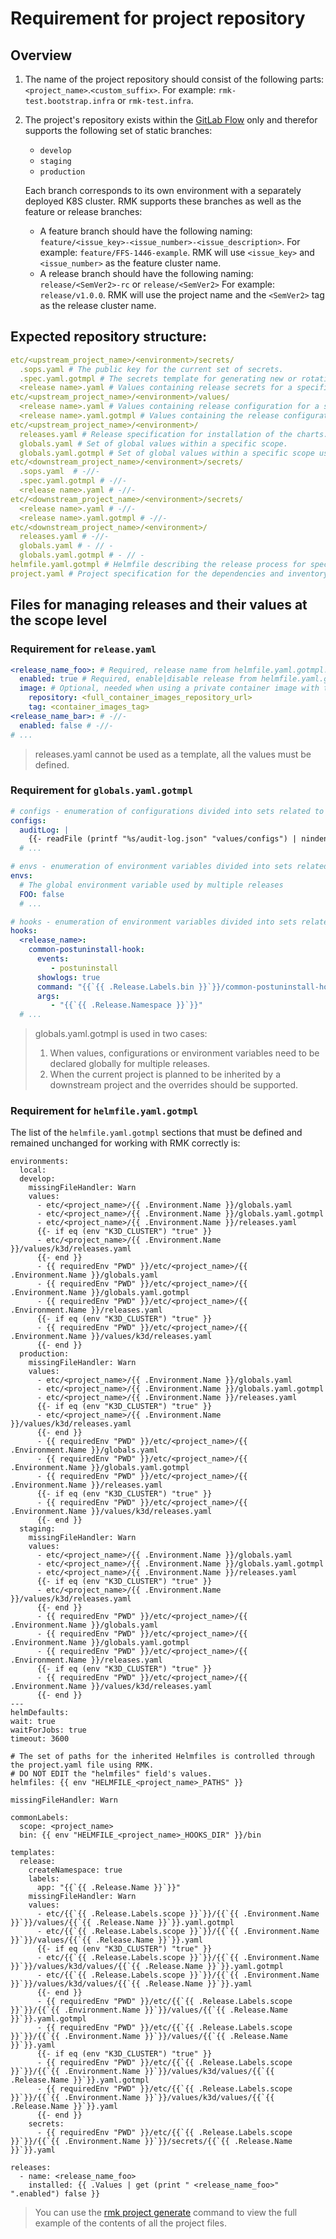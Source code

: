 # Requirement for project repository

## Overview

1. The name of the project repository should consist of the following parts: `<project_name>`.`<custom_suffix>`.
   For example: `rmk-test.bootstrap.infra` or `rmk-test.infra`.
2. The project's repository exists within the [GitLab Flow](https://docs.gitlab.co.jp/ee/topics/gitlab_flow.html) only
   and therefor supports the following set of static branches:

   - `develop`
   - `staging`
   - `production`
   
   Each branch corresponds to its own environment with a separately deployed K8S cluster. RMK supports these branches 
   as well as the feature or release branches:

   - A feature branch should have the following naming: `feature/<issue_key>-<issue_number>-<issue_description>`.
     For example: `feature/FFS-1446-example`. RMK will use `<issue_key>` and `<issue_number>` as the feature cluster name.
   - A release branch should have the following naming: `release/<SemVer2>-rc` or `release/<SemVer2>`
     For example: `release/v1.0.0`. RMK will use the project name and the `<SemVer2>` tag as the release cluster name.

## Expected repository structure:

```yaml
etc/<upstream_project_name>/<environment>/secrets/
  .sops.yaml # The public key for the current set of secrets.
  .spec.yaml.gotmpl # The secrets template for generating new or rotating current secrets.
  <release name>.yaml # Values containing release secrets for a specific environment.
etc/<upstream_project_name>/<environment>/values/
  <release name>.yaml # Values containing release configuration for a specific environment.
  <release name>.yaml.gotmpl # Values containing the release configuration for a specific environment using the Golang templates.
etc/<upstream_project_name>/<environment>/
  releases.yaml # Release specification for installation of the charts.
  globals.yaml # Set of global values within a specific scope.
  globals.yaml.gotmpl # Set of global values within a specific scope using the Golang templates.
etc/<downstream_project_name>/<environment>/secrets/
  .sops.yaml  # -//-
  .spec.yaml.gotmpl # -//-
  <release name>.yaml # -//-
etc/<downstream_project_name>/<environment>/secrets/
  <release name>.yaml # -//-
  <release name>.yaml.gotmpl # -//-
etc/<downstream_project_name>/<environment>/
  releases.yaml # -//-
  globals.yaml # - // -
  globals.yaml.gotmpl # - // -
helmfile.yaml.gotmpl # Helmfile describing the release process for specific project releases using the Golang templates.
project.yaml # Project specification for the dependencies and inventory installed via RMK.
```

## Files for managing releases and their values at the scope level

### Requirement for `release.yaml`

```yaml
<release_name_foo>: # Required, release name from helmfile.yaml.gotmpl.
  enabled: true # Required, enable|disable release from helmfile.yaml.gotmpl.
  image: # Optional, needed when using a private container image with the automatic release update feature of RMK.
    repository: <full_container_images_repository_url>  
    tag: <container_images_tag>
<release_name_bar>: # -//-
  enabled: false # -//-
# ...
```

> releases.yaml cannot be used as a template, all the values must be defined.

### Requirement for `globals.yaml.gotmpl`

```yaml
# configs - enumeration of configurations divided into sets related to the Kubernetes ConfigMaps.
configs:
  auditLog: |
    {{- readFile (printf "%s/audit-log.json" "values/configs") | nindent 4 }}
  # ...

# envs - enumeration of environment variables divided into sets related to the Kubernetes environment variables for the containers.
envs:
  # The global environment variable used by multiple releases
  FOO: false
  # ...

# hooks - enumeration of environment variables divided into sets related to the Helmfile hooks arguments.
hooks:
  <release_name>:
    common-postuninstall-hook:
      events:
         - postuninstall
      showlogs: true
      command: "{{`{{ .Release.Labels.bin }}`}}/common-postuninstall-hook.sh"
      args:
         - "{{`{{ .Release.Namespace }}`}}"
  # ...
```

> globals.yaml.gotmpl is used in two cases:
> 
> 1. When values, configurations or environment variables need to be declared globally for multiple releases. 
> 2. When the current project is planned to be inherited by a downstream project and the overrides should be supported.

### Requirement for `helmfile.yaml.gotmpl`

The list of the `helmfile.yaml.gotmpl` sections that must be defined and remained unchanged for working with RMK correctly is:

```gotemplate
environments:
  local:
  develop:
    missingFileHandler: Warn
    values:
      - etc/<project_name>/{{ .Environment.Name }}/globals.yaml
      - etc/<project_name>/{{ .Environment.Name }}/globals.yaml.gotmpl
      - etc/<project_name>/{{ .Environment.Name }}/releases.yaml
      {{- if eq (env "K3D_CLUSTER") "true" }}
      - etc/<project_name>/{{ .Environment.Name }}/values/k3d/releases.yaml
      {{- end }}
      - {{ requiredEnv "PWD" }}/etc/<project_name>/{{ .Environment.Name }}/globals.yaml
      - {{ requiredEnv "PWD" }}/etc/<project_name>/{{ .Environment.Name }}/globals.yaml.gotmpl
      - {{ requiredEnv "PWD" }}/etc/<project_name>/{{ .Environment.Name }}/releases.yaml
      {{- if eq (env "K3D_CLUSTER") "true" }}
      - {{ requiredEnv "PWD" }}/etc/<project_name>/{{ .Environment.Name }}/values/k3d/releases.yaml
      {{- end }}
  production: 
    missingFileHandler: Warn
    values:
      - etc/<project_name>/{{ .Environment.Name }}/globals.yaml
      - etc/<project_name>/{{ .Environment.Name }}/globals.yaml.gotmpl 
      - etc/<project_name>/{{ .Environment.Name }}/releases.yaml
      {{- if eq (env "K3D_CLUSTER") "true" }}
      - etc/<project_name>/{{ .Environment.Name }}/values/k3d/releases.yaml
      {{- end }}
      - {{ requiredEnv "PWD" }}/etc/<project_name>/{{ .Environment.Name }}/globals.yaml
      - {{ requiredEnv "PWD" }}/etc/<project_name>/{{ .Environment.Name }}/globals.yaml.gotmpl
      - {{ requiredEnv "PWD" }}/etc/<project_name>/{{ .Environment.Name }}/releases.yaml
      {{- if eq (env "K3D_CLUSTER") "true" }}
      - {{ requiredEnv "PWD" }}/etc/<project_name>/{{ .Environment.Name }}/values/k3d/releases.yaml
      {{- end }}                        
  staging:
    missingFileHandler: Warn
    values:
      - etc/<project_name>/{{ .Environment.Name }}/globals.yaml
      - etc/<project_name>/{{ .Environment.Name }}/globals.yaml.gotmpl
      - etc/<project_name>/{{ .Environment.Name }}/releases.yaml
      {{- if eq (env "K3D_CLUSTER") "true" }}
      - etc/<project_name>/{{ .Environment.Name }}/values/k3d/releases.yaml
      {{- end }}                     
      - {{ requiredEnv "PWD" }}/etc/<project_name>/{{ .Environment.Name }}/globals.yaml
      - {{ requiredEnv "PWD" }}/etc/<project_name>/{{ .Environment.Name }}/globals.yaml.gotmpl
      - {{ requiredEnv "PWD" }}/etc/<project_name>/{{ .Environment.Name }}/releases.yaml
      {{- if eq (env "K3D_CLUSTER") "true" }}
      - {{ requiredEnv "PWD" }}/etc/<project_name>/{{ .Environment.Name }}/values/k3d/releases.yaml
      {{- end }}
---
helmDefaults:
wait: true
waitForJobs: true
timeout: 3600
                                                                        
# The set of paths for the inherited Helmfiles is controlled through the project.yaml file using RMK.
# DO NOT EDIT the "helmfiles" field's values.
helmfiles: {{ env "HELMFILE_<project_name>_PATHS" }}

missingFileHandler: Warn

commonLabels:
  scope: <project_name>
  bin: {{ env "HELMFILE_<project_name>_HOOKS_DIR" }}/bin

templates:
  release:
    createNamespace: true
    labels:
      app: "{{`{{ .Release.Name }}`}}"
    missingFileHandler: Warn
    values:
      - etc/{{`{{ .Release.Labels.scope }}`}}/{{`{{ .Environment.Name }}`}}/values/{{`{{ .Release.Name }}`}}.yaml.gotmpl
      - etc/{{`{{ .Release.Labels.scope }}`}}/{{`{{ .Environment.Name }}`}}/values/{{`{{ .Release.Name }}`}}.yaml
      {{- if eq (env "K3D_CLUSTER") "true" }}
      - etc/{{`{{ .Release.Labels.scope }}`}}/{{`{{ .Environment.Name }}`}}/values/k3d/values/{{`{{ .Release.Name }}`}}.yaml.gotmpl
      - etc/{{`{{ .Release.Labels.scope }}`}}/{{`{{ .Environment.Name }}`}}/values/k3d/values/{{`{{ .Release.Name }}`}}.yaml
      {{- end }}
      - {{ requiredEnv "PWD" }}/etc/{{`{{ .Release.Labels.scope }}`}}/{{`{{ .Environment.Name }}`}}/values/{{`{{ .Release.Name }}`}}.yaml.gotmpl
      - {{ requiredEnv "PWD" }}/etc/{{`{{ .Release.Labels.scope }}`}}/{{`{{ .Environment.Name }}`}}/values/{{`{{ .Release.Name }}`}}.yaml
      {{- if eq (env "K3D_CLUSTER") "true" }}
      - {{ requiredEnv "PWD" }}/etc/{{`{{ .Release.Labels.scope }}`}}/{{`{{ .Environment.Name }}`}}/values/k3d/values/{{`{{ .Release.Name }}`}}.yaml.gotmpl
      - {{ requiredEnv "PWD" }}/etc/{{`{{ .Release.Labels.scope }}`}}/{{`{{ .Environment.Name }}`}}/values/k3d/values/{{`{{ .Release.Name }}`}}.yaml
      {{- end }}
    secrets:
      - {{ requiredEnv "PWD" }}/etc/{{`{{ .Release.Labels.scope }}`}}/{{`{{ .Environment.Name }}`}}/secrets/{{`{{ .Release.Name }}`}}.yaml

releases:
  - name: <release_name_foo>
    installed: {{ .Values | get (print " <release_name_foo>" ".enabled") false }}
```

> You can use the [rmk project generate](../../commands.md#generate-g-1) 
> command to view the full example of the contents of all the project files.
